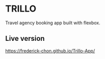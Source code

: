 # TRILLO
Travel agency booking app built with flexbox.

## Live version
https://frederick-chon.github.io/Trillo-App/